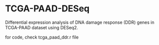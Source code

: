 # TCGA-PAAD-DESeq
Differential expression analysis of DNA damage response (DDR) genes in TCGA-PAAD dataset using DESeq2.

for code, check tcga_paad_ddr.r file
